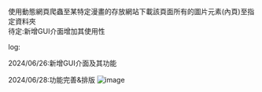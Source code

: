 使用動態網頁爬蟲至某特定漫畫的存放網站下載該頁面所有的圖片元素(內頁)至指定資料夾  
待定:新增GUI介面增加其使用性

log:

2024/06/26:新增GUI介面及其功能

2024/06/28:功能完善&排版
![image](https://github.com/aiko77777/python-manga_downloader/assets/139691979/430ffed4-9f32-4783-b87b-b193ec3c8e61)

